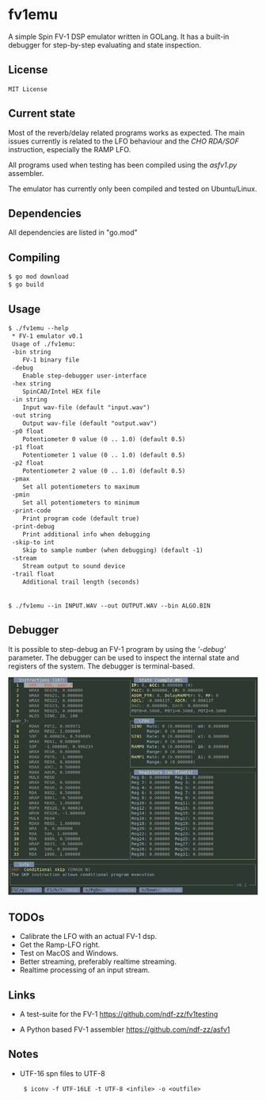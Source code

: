 # fv1emu

A simple Spin FV-1 DSP emulator written in GOLang. It has a built-in
debugger for step-by-step evaluating and state inspection.

## License

    MIT License

## Current state

Most of the reverb/delay related programs works as expected. The main
issues currently is related to the LFO behaviour and the *CHO RDA/SOF*
instruction, especially the RAMP LFO.


All programs used when testing has been compiled using the *asfv1.py*
assembler.


The emulator has currently only been compiled and tested on
Ubuntu/Linux.



## Dependencies

All dependencies are listed in "go.mod"



## Compiling

    $ go mod download
    $ go build



## Usage

    $ ./fv1emu --help
     * FV-1 emulator v0.1
     Usage of ./fv1emu:
     -bin string
    	FV-1 binary file
     -debug
    	Enable step-debugger user-interface
     -hex string
    	SpinCAD/Intel HEX file
     -in string
    	Input wav-file (default "input.wav")
     -out string
    	Output wav-file (default "output.wav")
     -p0 float
    	Potentiometer 0 value (0 .. 1.0) (default 0.5)
     -p1 float
    	Potentiometer 1 value (0 .. 1.0) (default 0.5)
     -p2 float
    	Potentiometer 2 value (0 .. 1.0) (default 0.5)
     -pmax
    	Set all potentiometers to maximum
     -pmin
    	Set all potentiometers to minimum
     -print-code
    	Print program code (default true)
     -print-debug
    	Print additional info when debugging
     -skip-to int
    	Skip to sample number (when debugging) (default -1)
     -stream
    	Stream output to sound device
     -trail float
    	Additional trail length (seconds)


    $ ./fv1emu --in INPUT.WAV --out OUTPUT.WAV --bin ALGO.BIN 



## Debugger

It is possible to step-debug an FV-1 program by using the *'-debug'*
parameter. The debugger can be used to inspect the internal state and
registers of the system. The debugger is terminal-based.

![Debugger](/debugger-screenshot.png)



## TODOs

 - Calibrate the LFO with an actual FV-1 dsp.
 - Get the Ramp-LFO right.
 - Test on MacOS and Windows.
 - Better streaming, preferably realtime streaming.
 - Realtime processing of an input stream.



## Links

 - A test-suite for the FV-1
   https://github.com/ndf-zz/fv1testing

 - A Python based FV-1 assembler
   https://github.com/ndf-zz/asfv1



## Notes

 - UTF-16 spn files to UTF-8
 
        $ iconv -f UTF-16LE -t UTF-8 <infile> -o <outfile>
    
